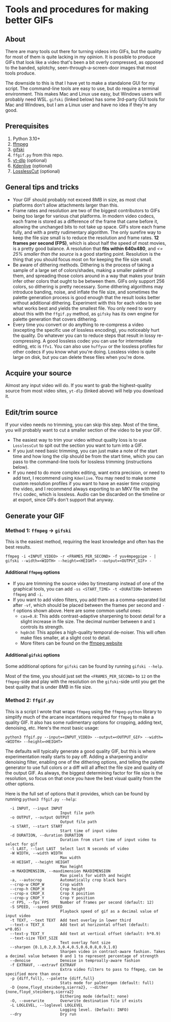 # Tools and procedures for making better GIFs

## About

There are many tools out there for turning videos into GIFs, but the quality for most of them is quite lacking in my opinion. It is possible to produce GIFs that look like a video that's been a bit overly compressed, as opposed to the banded, splotchy, seen-through-a-screen-door images that most tools produce.

The downside to this is that I have yet to make a standalone GUI for my script. The command-line tools are easy to use, but do require a terminal environment. This makes Mac and Linux use easy, but Windows users will probably need WSL. `gifski` (linked below) has some 3rd-party GUI tools for Mac and Windows, but I am a Linux user and have no idea if they're any good.

## Prerequisites

1. Python 3.10+
2. [ffmpeg](https://ffmpeg.org/download.html)
3. [gifski](https://gif.ski/)
4. `ffgif.py` from this repo.
5. [yt-dlp](https://github.com/yt-dlp/yt-dlp) (optional)
6. [Kdenlive](https://kdenlive.org) (optional)
7. [LosslessCut](https://www.mifi.no/losslesscut/) (optional)

## General tips and tricks

- Your GIF should probably not exceed 8MB in size, as most chat platforms don't allow attachments larger than this.
- Frame rates and resolution are two of the biggest contributors to GIFs being too large for various chat platforms. In modern video codecs, each frame is stored as a difference of the frame that came before it, allowing the unchanged bits to not take up space. GIFs store each frame fully, and with a pretty rudimentary algorithm. The only surefire way to keep the file size small is to reduce the resolution and frame rates. **12 frames per second (FPS)**, which is about half the speed of most movies, is a pretty good balance. A resolution that **fits within 640x480**, and *<= 25% smaller than the source* is a good starting point. Resolution is the thing that you should focus most on for keeping the file size small.
- Be aware of dithering methods. Dithering is the process of taking a sample of a large set of colors/shades, making a smaller palette of them, and spreading those colors around in a way that makes your brain infer other colors that ought to be between them. GIFs only support 256 colors, so dithering is pretty necessary. Some dithering algorithms may introduce banding, noise, and inflate the file size, and sometimes the palette generation process is good enough that the result looks better without additional dithering. Experiment with this for each video to see what works best and yields the smallest file. You only need to worry about this with the `ffgif.py` method, as `gifsky` has its own engine for palette generation that covers dithering.
- Every time you convert or do anything to re-compress a video (excepting the specific use of lossless encoding), you noticeably hurt the quality. Do whatever you can to reduce steps that result in lossy re-compressing. A good lossless codec you can use for intermediate editing, etc is `ffv1`. You can also use `huffyuv` or the lossless profiles for other codecs if you know what you're doing. Lossless video is quite large on disk, but you can delete these files when you're done.

## Acquire your source

Almost any input video will do. If you want to grab the highest-quality source from most video sites, `yt-dlp` (linked above) will help you download it.

## Edit/trim source

If your video needs no trimming, you can skip this step. Most of the time, you will probably want to cut a smaller section of the video to be your GIF.

- The easiest way to trim your video without quality loss is to use `LosslessCut` to spit out the section you want to turn into a GIF.
- If you just need basic trimming, you can just make a note of the start time and how long the clip should be from the start time, which you can pass to the command-line tools for lossless trimming (instructions below).
- If you need to do more complex editing, want extra precision, or need to add text, I recommend using `Kdenlive`. You may need to make some custom resolution profiles if you want to have an easier time cropping the video, and I recommend always exporting to an MKV file with the `ffv1` codec, which is lossless. Audio can be discarded on the timeline or at export, since GIFs don't support that anyway.

## Generate your GIF

### Method 1: `ffmpeg` -> `gifski`

This is the easiest method, requiring the least knowledge and often has the best results.

```shell
ffmpeg -i <INPUT_VIDEO> -r <FRAMES_PER_SECOND> -f yuv4mpegpipe - | gifski --width=<WIDTH> --height=<HEIGHT> --output=<OUTPUT_GIF> -
```

#### Additional `ffmpeg` options

- If you are trimming the source video by timestamp instead of one of the graphical tools, you can add `-ss <START_TIME> -t <DURATION>` between `ffmpeg` and `-i`.
- If you want to add video filters, you add them as a comma-separated list after `-vf`, which should be placed between the frames per second and `-f` options shown above. Here are some common useful ones:
  - `cas=0.8`: This adds contrast-adaptive sharpening to boost detail for a slight increase in file size. The decimal number between `0` and `1` controls its strength.
  - `hqdn3d`: This applies a high-quality temporal de-noiser. This will often make files smaller, at a slight cost to detail.
  - More filters can be found on the [ffmpeg website](https://ffmpeg.org/ffmpeg-filters.html)

#### Additional `gifski` options

Some additional options for `gifski` can be found by running `gifski --help`.

Most of the time, you should just set the `<FRAMES_PER_SECOND>` to `12` on the `ffmpeg`-side and play with the resolution on the `gifski`-side until you get the best quality that is under 8MB in file size.

### Method 2: `ffgif.py`

This is a script I wrote that wraps `ffmpeg` using the `ffmpeg-python` library to simplify much of the arcane incantations required for `ffmpeg` to make a quality GIF. It also has some rudimentary options for cropping, adding text, denoising, etc. Here's the most basic usage:

```shell
python3 ffgif.py --input=<INPUT_VIDEO> --output=<OUTPUT_GIF> --width=<WIDTH> --height=<HEIGHT>
```

The defaults will typically generate a good quality GIF, but this is where experimentation really starts to pay off. Adding a sharpening and/or denoising filter, enabling one of the dithering options, and telling the palette generator to use full colors or a diff will all affect the file size and quality of the output GIF. As always, the biggest determining factor for file size is the resolution, so focus on that once you have the best visual quality from the other options.

Here is the full set of options that it provides, which can be found by running `python3 ffgif.py --help`:

```
  -i INPUT, --input INPUT
                        Input file path
  -o OUTPUT, --output OUTPUT
                        Output file path
  -s START, --start START
                        Start time of input video
  -d DURATION, --duration DURATION
                        Duration from start time of input video to select for gif
  -l LAST, --last LAST  Select last N seconds of video
  -W WIDTH, --width WIDTH
                        Max width
  -H HEIGHT, --height HEIGHT
                        Max height
  -m MAXDIMENSION, --maxdimension MAXDIMENSION
                        Max pixels for width and height
  -a, --autocrop        Automatically crop black bars
  --crop-w CROP_W       Crop width
  --crop-h CROP_H       Crop height
  --crop-x CROP_X       Crop X position
  --crop-y CROP_Y       Crop Y position
  -r FPS, --fps FPS     Number of frames per second (default: 12)
  -S SPEED, --speed SPEED
                        Playback speed of gif as a decimal value of input video
  -t TEXT, --text TEXT  Add text overlay in lower third
  --text-x TEXT_X       Add text at horizontal offset (default: w*0.05)
  --text-y TEXT_Y       Add text at vertical offset (default: h*0.9)
  --text-size TEXT_SIZE
                        Text overlay font size
  --sharpen {0.1,0.2,0.3,0.4,0.5,0.6,0.8,0.9,1.0}
                        Sharpen video in contrast-aware fashion. Takes a decimal value between 0 and 1 to represent percentage of strength
  --denoise             Denoise in temproally-aware fashion
  -f EXTRAVF, --extravf EXTRAVF
                        Extra video filters to pass to ffmpeg, can be specified more than once
  -p {diff,full}, --palette {diff,full}
                        Stats mode for palettegen (default: full)
  -D {none,floyd_steinberg,sierra2}, --dither {none,floyd_steinberg,sierra2}
                        Dithering mode (default: none)
  -O, --overwrite       Overwrite destination file if exists
  -L LOGLEVEL, --loglevel LOGLEVEL
                        Logging level. (Default: INFO)
  --dry                 Dry run
```
